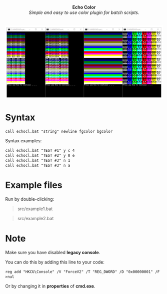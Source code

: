 <p align="center">
	<b>Echo Color</b>
	<br>
	<i>Simple and easy to use color plugin for batch scripts.</i>
	<br><br><br>
	<img alt="screenshot" src="media/screenshot.png">
</p>

# Syntax

    call echocl.bat "string" newline fgcolor bgcolor

Syntax examples:

    call echocl.bat "TEST #1" y c 4
    call echocl.bat "TEST #2" y 0 e
    call echocl.bat "TEST #3" n 1
    call echocl.bat "TEST #3" n a

# Example files
Run by double-clicking:
> src/example1.bat

> src/example2.bat

# Note
Make sure you have disabled **legacy console**.

You can do this by adding this line to your code:

    reg add "HKCU\Console" /V "ForceV2" /T "REG_DWORD" /D "0x00000001" /F >nul

Or by changing it in **properties** of **cmd.exe**.

